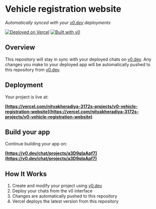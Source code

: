 # Vehicle registration website

*Automatically synced with your [v0.dev](https://v0.dev) deployments*

[![Deployed on Vercel](https://img.shields.io/badge/Deployed%20on-Vercel-black?style=for-the-badge&logo=vercel)](https://vercel.com/nityakheradiya-3172s-projects/v0-vehicle-registration-website)
[![Built with v0](https://img.shields.io/badge/Built%20with-v0.dev-black?style=for-the-badge)](https://v0.dev/chat/projects/a3D9qIaApf7)

## Overview

This repository will stay in sync with your deployed chats on [v0.dev](https://v0.dev).
Any changes you make to your deployed app will be automatically pushed to this repository from [v0.dev](https://v0.dev).

## Deployment

Your project is live at:

**[https://vercel.com/nityakheradiya-3172s-projects/v0-vehicle-registration-website](https://vercel.com/nityakheradiya-3172s-projects/v0-vehicle-registration-website)**

## Build your app

Continue building your app on:

**[https://v0.dev/chat/projects/a3D9qIaApf7](https://v0.dev/chat/projects/a3D9qIaApf7)**

## How It Works

1. Create and modify your project using [v0.dev](https://v0.dev)
2. Deploy your chats from the v0 interface
3. Changes are automatically pushed to this repository
4. Vercel deploys the latest version from this repository